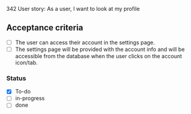 342 User story: As a user, I want to look at my profile
## Acceptance criteria
- [ ] The user can access their account in the settings page.
- [ ] The settings page will be provided with the account info and will be accessible from the database when the user clicks on the account icon/tab.
### Status 
- [x] To-do
- [ ] in-progress
- [ ] done
